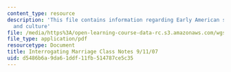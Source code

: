 ```yaml
---
content_type: resource
description: 'This file contains information regarding Early American sex: history
  and culture'
file: /media/https%3A/open-learning-course-data-rc.s3.amazonaws.com/wgs-640-studies-in-womens-life-narratives-interrogating-marriage-case-studies-in-american-law-and-culture-fall-2007/d5486b6a9da61ddf11fb514787ce5c35_MITWGS_640F07_2.pdf
file_type: application/pdf
resourcetype: Document
title: Interrogating Marriage Class Notes 9/11/07
uid: d5486b6a-9da6-1ddf-11fb-514787ce5c35
---
```

